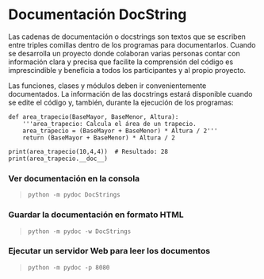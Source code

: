 # Documentación DocString

Las cadenas de documentación o docstrings son textos que se escriben entre triples comillas dentro de los programas para documentarlos. Cuando se desarrolla un proyecto donde colaboran varias personas contar con información clara y precisa que facilite la comprensión del código es imprescindible y beneficia a todos los participantes y al propio proyecto.

Las funciones, clases y módulos deben ir convenientemente documentados. La información de las docstrings estará disponible cuando se edite el código y, también, durante la ejecución de los programas:
````
def area_trapecio(BaseMayor, BaseMenor, Altura):
    '''area_trapecio: Calcula el área de un trapecio.
    area_trapecio = (BaseMayor + BaseMenor) * Altura / 2''' 
    return (BaseMayor + BaseMenor) * Altura / 2
  
print(area_trapecio(10,4,4))  # Resultado: 28
print(area_trapecio.__doc__)
````

### Ver documentación en la consola

> ``python -m pydoc DocStrings``

### Guardar la documentación en formato HTML

> ``python -m pydoc -w DocStrings``

### Ejecutar un servidor Web para leer los documentos
> ``python -m pydoc -p 8080``